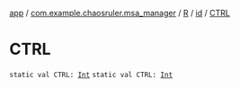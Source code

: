[app](../../../index.md) / [com.example.chaosruler.msa_manager](../../index.md) / [R](../index.md) / [id](index.md) / [CTRL](.)

# CTRL

`static val CTRL: `[`Int`](https://kotlinlang.org/api/latest/jvm/stdlib/kotlin/-int/index.html)
`static val CTRL: `[`Int`](https://kotlinlang.org/api/latest/jvm/stdlib/kotlin/-int/index.html)